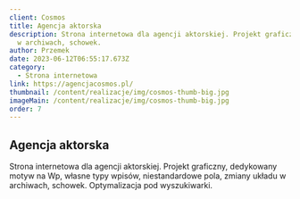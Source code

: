 ```yaml
---
client: Cosmos
title: Agencja aktorska
description: Strona internetowa dla agencji aktorskiej. Projekt graficzny, dedykowany motyw na Wp, własne typy wpisów, niestandardowe pola, zmiany układu
  w archiwach, schowek.
author: Przemek
date: 2023-06-12T06:55:17.673Z
category:
  - Strona internetowa
link: https://agencjacosmos.pl/
thumbnail: /content/realizacje/img/cosmos-thumb-big.jpg
imageMain: /content/realizacje/img/cosmos-thumb-big.jpg
order: 7
---
```


## Agencja aktorska

Strona internetowa dla agencji aktorskiej. Projekt graficzny, dedykowany motyw na Wp, własne typy wpisów, niestandardowe pola, zmiany układu w archiwach, schowek. Optymalizacja pod wyszukiwarki.